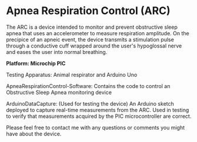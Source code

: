 # Apnea Respiration Control (ARC)
The ARC is a device intended to monitor and prevent obstructive sleep apnea that uses an accelerometer to measure respiration amplitude. On the precipice of an apneic event, the device transmits a stimulation pulse through a conductive cuff wrapped around the user's hypoglossal nerve and eases the user into normal breathing.

**Platform: Microchip PIC**

Testing Apparatus: Animal respirator and Arduino Uno

ApneaRespirationControl-Software: Contains the code to control an Obstructive Sleep Apnea monitoring device

ArduinoDataCapture: (Used for testing the device) An Arduino sketch deployed to capture real-time measurements from the ARC. Used in testing to verify that measurements acquired by the PIC microcontroller are correct.

Please feel free to contact me with any questions or comments you might have about the device.

